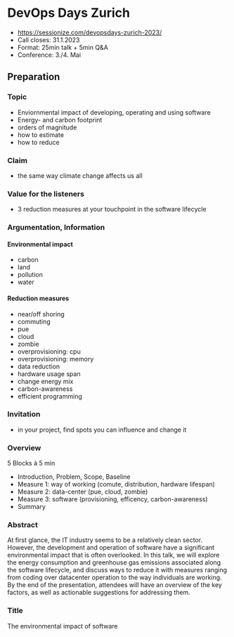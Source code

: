 # DevOps Days Zurich

* https://sessionize.com/devopsdays-zurich-2023/
* Call closes: 31.1.2023
* Format: 25min talk + 5min Q&A
* Conference: 3./4. Mai

## Preparation

### Topic

* Enviornmental impact of developing, operating and using software
* Energy- and carbon footprint
* orders of magnitude
* how to estimate
* how to reduce

### Claim

* the same way climate change affects us all

### Value for the listeners

* 3 reduction measures at your touchpoint in the software lifecycle

### Argumentation, Information

#### Environmental impact

* carbon
* land
* pollution
* water

#### Reduction measures

* near/off shoring
* commuting
* pue
* cloud
* zombie
* overprovisioning: cpu
* overprovisioning: memory
* data reduction
* hardware usage span
* change energy mix
* carbon-awareness
* efficient programming

### Invitation

* in your project, find spots you can influence and change it

### Overview

5 Blocks à 5 min

* Introduction, Problem, Scope, Baseline
* Measure 1: way of working (comute, distribution, hardware lifespan)
* Measure 2: data-center (pue, cloud, zombie)
* Measure 3: software (provisioning, efficency, carbon-awareness)
* Summary

### Abstract

At first glance, the IT industry seems to be a relatively clean sector. However, the development and operation of software have a significant environmental impact that is often overlooked. In this talk, we will explore the energy consumption and greenhouse gas emissions associated along the software lifecycle, and discuss ways to reduce it with measures ranging from coding over datacenter operation to the way individuals are working. By the end of the presentation, attendees will have an overview of the key factors, as well as actionable suggestions for addressing them.

### Title

The environmental impact of software


